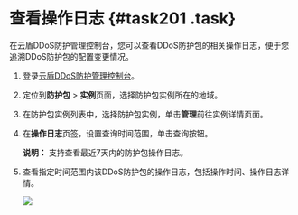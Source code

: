 # 查看操作日志 {#task201 .task}

在云盾DDoS防护管理控制台，您可以查看DDoS防护包的相关操作日志，便于您追溯DDoS防护包的配置变更情况。

1.  登录[云盾DDoS防护管理控制台](https://yundunnext.console.aliyun.com/?p=ddosbgp)。
2.  定位到**防护包** \> **实例**页面，选择防护包实例所在的地域。
3.  在防护包实例列表中，选择防护包实例，单击**管理**前往实例详情页面。
4.  在**操作日志**页签，设置查询时间范围，单击查询按钮。 

    **说明：** 支持查看最近7天内的防护包操作日志。

5.  查看指定时间范围内该DDoS防护包的操作日志，包括操作时间、操作日志详情。 

    ![](http://static-aliyun-doc.oss-cn-hangzhou.aliyuncs.com/assets/img/79488/155643032034866_zh-CN.png)


